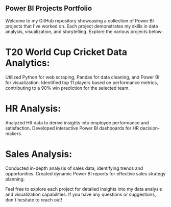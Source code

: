 ## Power BI Projects Portfolio

Welcome to my GitHub repository showcasing a collection of Power BI projects that I've worked on. Each project demonstrates my skills in data analysis, visualization, and storytelling. Explore the various projects below:

# T20 World Cup Cricket Data Analytics:

Utilized Python for web scraping, Pandas for data cleaning, and Power BI for visualization.
Identified top 11 players based on performance metrics, contributing to a 90% win prediction for the selected team.

# HR Analysis:

Analyzed HR data to derive insights into employee performance and satisfaction.
Developed interactive Power BI dashboards for HR decision-makers.

# Sales Analysis:
Conducted in-depth analysis of sales data, identifying trends and opportunities.
Created dynamic Power BI reports for effective sales strategy planning.

Feel free to explore each project for detailed insights into my data analysis and visualization capabilities. If you have any questions or suggestions, don't hesitate to reach out!

